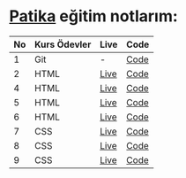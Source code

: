 # [Patika](https://app.patika.dev/paths) eğitim notlarım:

| No  | Kurs Ödevler | Live                                                      | Code                                                                 |
| --- | ------------ | --------------------------------------------------------- | -------------------------------------------------------------------- |
| 1   | Git          | -                                                         | [Code](https://github.com/ulascan54/patika-edu/tree/main/homework-1) |
| 2   | HTML         | [Live](https://ulascan54.github.io/patika-edu/html/hw-1/) | [Code](https://github.com/ulascan54/patika-edu/tree/main/html/hw-1)  |
| 4   | HTML         | [Live](https://ulascan54.github.io/patika-edu/html/hw-2/) | [Code](https://github.com/ulascan54/patika-edu/tree/main/html/hw-2)  |
| 5   | HTML         | [Live](https://ulascan54.github.io/patika-edu/html/hw-3/) | [Code](https://github.com/ulascan54/patika-edu/tree/main/html/hw-3)  |
| 6   | HTML         | [Live](https://ulascan54.github.io/patika-edu/html/hw-4/) | [Code](https://github.com/ulascan54/patika-edu/tree/main/html/hw-4)  |
| 7   | CSS          | [Live](https://ulascan54.github.io/patika-edu/css/1-hw/)  | [Code](https://github.com/ulascan54/patika-edu/tree/main/css/1-hw)   |
| 8   | CSS          | [Live](https://ulascan54.github.io/patika-edu/css/2-hw/)  | [Code](https://github.com/ulascan54/patika-edu/tree/main/css/2-hw)   |
| 9   | CSS          | [Live](https://ulascan54.github.io/patika-edu/css/3-hw/)  | [Code](https://github.com/ulascan54/patika-edu/tree/main/css/3-hw)   |
